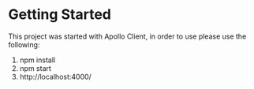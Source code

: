 # Getting Started 

This project was started with Apollo Client, in order to use please use the following:

1. npm install
2. npm start
3. http://localhost:4000/